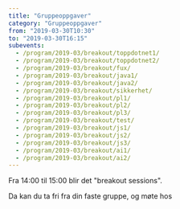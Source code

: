 ```yaml
---
title: "Gruppeoppgaver"
category: "Gruppeoppgaver"
from: "2019-03-30T10:30"
to: "2019-03-30T16:15"
subevents:
  - /program/2019-03/breakout/toppdotnet1/
  - /program/2019-03/breakout/toppdotnet2/
  - /program/2019-03/breakout/fux/
  - /program/2019-03/breakout/java1/
  - /program/2019-03/breakout/java2/
  - /program/2019-03/breakout/sikkerhet/
  - /program/2019-03/breakout/pl1/
  - /program/2019-03/breakout/pl2/
  - /program/2019-03/breakout/pl3/
  - /program/2019-03/breakout/test/
  - /program/2019-03/breakout/js1/
  - /program/2019-03/breakout/js2/
  - /program/2019-03/breakout/js3/
  - /program/2019-03/breakout/ai1/
  - /program/2019-03/breakout/ai2/
---
```


Fra 14:00 til 15:00 blir det "breakout sessions". 

Da kan du ta fri fra din faste gruppe, og møte hos 